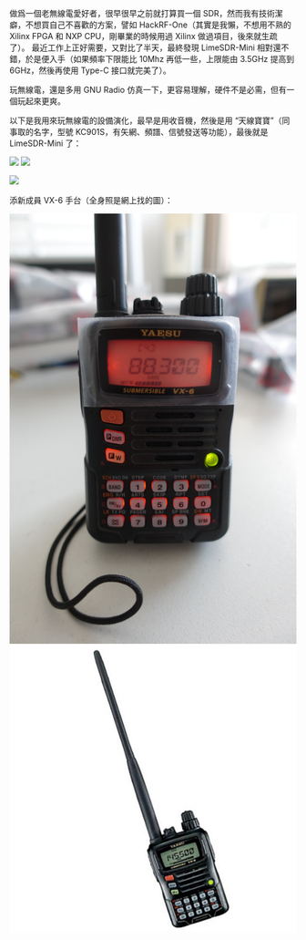 做爲一個老無線電愛好者，很早很早之前就打算買一個 SDR，然而我有技術潔癖，不想買自己不喜歡的方案，譬如 HackRF-One（其實是我懶，不想用不熟的 Xilinx FPGA 和 NXP CPU，剛畢業的時候用過 Xilinx 做過項目，後來就生疏了）。
最近工作上正好需要，又對比了半天，最終發現 LimeSDR-Mini 相對還不錯，於是便入手（如果頻率下限能比 10Mhz 再低一些，上限能由 3.5GHz 提高到 6GHz，然後再使用 Type-C 接口就完美了）。

玩無線電，還是多用 GNU Radio 仿真一下，更容易理解，硬件不是必需，但有一個玩起來更爽。

以下是我用來玩無線電的設備演化，最早是用收音機，然後是用 “天線寶寶”（同事取的名字，型號 KC901S，有矢網、頻譜、信號發送等功能），最後就是 LimeSDR-Mini 了：

<img src="1.jpg" width="400px" style="max-width:100%"> <img src="2.jpg" width="400px" style="max-width:100%">

<img src="3.jpg" style="max-width:100%">

添新成員 VX-6 手台（全身照是網上找的圖）：

<img src="vx-6.jpg" style="max-width:100%">
<img src="vx-6-f.jpg" style="max-width:100%">

